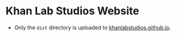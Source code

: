 # Khan Lab Studios Website

* Only the `dist` directory is uploaded to [khanlabstudios.github.io](khanlabstudios.github.io).

